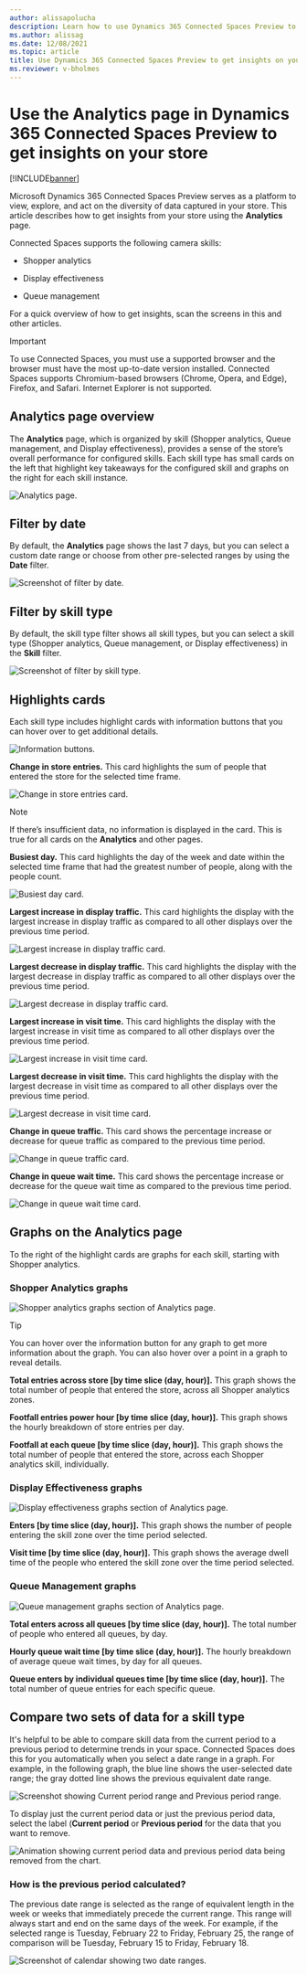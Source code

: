 ```yaml
---
author: alissapolucha
description: Learn how to use Dynamics 365 Connected Spaces Preview to get insights on your store
ms.author: alissag
ms.date: 12/08/2021
ms.topic: article
title: Use Dynamics 365 Connected Spaces Preview to get insights on your store
ms.reviewer: v-bholmes
---
```


# Use the Analytics page in Dynamics 365 Connected Spaces Preview to get insights on your store

[!INCLUDE[banner](includes/banner.md)]

Microsoft Dynamics 365 Connected Spaces Preview serves as a platform to view, explore, and act on the diversity of data captured in your store. This article describes how to get insights from your store using the **Analytics** page. 

Connected Spaces supports the following camera skills: 

- Shopper analytics

- Display effectiveness

- Queue management
 
For a quick overview of how to get insights, scan the screens in this and other articles. 

> [!IMPORTANT]
> To use Connected Spaces, you must use a supported browser and the browser must have the most up-to-date version installed. Connected Spaces supports Chromium-based browsers (Chrome, Opera, and Edge), Firefox, and Safari. Internet Explorer is not supported. 

## Analytics page overview

The **Analytics** page, which is organized by skill (Shopper analytics, Queue management, and Display effectiveness), provides a sense of the store’s overall performance for configured skills. Each skill type has small cards on the left that highlight key takeaways for the configured skill and graphs on the right for each skill instance. 

![Analytics page.](media/analytics-overview.jpg "Analytics page")

## Filter by date

By default, the **Analytics** page shows the last 7 days, but you can select a custom date range or choose from other pre-selected ranges by using the **Date** filter. 

![Screenshot of filter by date.](media/analytics-filter-by-date.jpg "Screenshot of filter by date")

## Filter by skill type

By default, the skill type filter shows all skill types, but you can select a skill type (Shopper analytics, Queue management, or Display effectiveness) in the **Skill** filter.

![Screenshot of filter by skill type.](media/analytics-filter-by-skill-type.jpg "Screenshot of filter by skill type")

## Highlights cards

Each skill type includes highlight cards with information buttons that you can hover over to get additional details.

![Information buttons.](media/analytics-information-buttons.jpg "Information buttons")

**Change in store entries.** This card highlights the sum of people that entered the store for the selected time frame. 

![Change in store entries card.](media/change-store-entries.jpg "Change in store entries card")

>[!NOTE]
> If there’s insufficient data, no information is displayed in the card. This is true for all cards on the **Analytics** and other pages.

**Busiest day.** This card highlights the day of the week and date within the selected time frame that had the greatest number of people, along with the people count. 

![Busiest day card.](media/busiest-day.jpg "Busiest day card")

**Largest increase in display traffic.** This card highlights the display with the largest increase in display traffic as compared to all other displays over the previous time period.  

![Largest increase in display traffic card.](media/analytics-largest-increase-display-traffic.jpg "Largest increase in display traffic card")

**Largest decrease in display traffic.** This card highlights the display with the largest decrease in display traffic as compared to all other displays over the previous time period.   

![Largest decrease in display traffic card.](media/largest-decrease-display-traffic.jpg "Largest decrease in display traffic card")

**Largest increase in visit time.** This card highlights the display with the largest increase in visit time as compared to all other displays over the previous time period.  

![Largest increase in visit time card.](media/analytics-largest-increase-visit-time.jpg "Largest increase in visit time card")

**Largest decrease in visit time.** This card highlights the display with the largest decrease in visit time as compared to all other displays over the previous time period.  

![Largest decrease in visit time card.](media/analytics-largest-decrease-visit-time.jpg "Largest decrease in visit time card")

**Change in queue traffic.** This card shows the percentage increase or decrease for queue traffic as compared to the previous time period.

![Change in queue traffic card.](media/change-queue-traffic.jpg "Change in queue traffic card")

**Change in queue wait time.** This card shows the percentage increase or decrease for the queue wait time as compared to the previous time period. 

![Change in queue wait time card.](media/change-queue-wait-time.jpg "Change in queue wait time card")

## Graphs on the Analytics page

To the right of the highlight cards are graphs for each skill, starting with Shopper analytics.

### Shopper Analytics graphs

![Shopper analytics graphs section of Analytics page.](media/analytics-shopper-analytics-graphs.jpg "Shopper analytics graphs section of Analytics page")

> [!TIP]
> You can hover over the information button for any graph to get more information about the graph. You can also hover over a point in a graph to reveal details.

**Total entries across store [by time slice (day, hour)].** This graph shows the total number of people that entered the store, across all Shopper analytics zones. 

**Footfall entries power hour [by time slice (day, hour)].**  This graph shows the hourly breakdown of store entries per day.

**Footfall at each queue [by time slice (day, hour)].** This graph shows the total number of people that entered the store, across each Shopper analytics skill, individually. 

### Display Effectiveness graphs

![Display effectiveness graphs section of Analytics page.](media/analytics-display-effectiveness-graphs.jpg "Display effectiveness graphs section of Analytics page")

**Enters [by time slice (day, hour)].** This graph shows the number of people entering the skill zone over the time period selected.

**Visit time [by time slice (day, hour)].** This graph shows the average dwell time of the people who entered the skill zone over the time period selected.

### Queue Management graphs

![Queue management graphs section of Analytics page.](media/analytics-queue-management-graphs.jpg "Queue management graphs section of Analytics page")

**Total enters across all queues [by time slice (day, hour)].** The total number of people who entered all queues, by day.

**Hourly queue wait time [by time slice (day, hour)].** The hourly breakdown of average queue wait times, by day for all queues.

**Queue enters by individual queues time [by time slice (day, hour)].** The total number of queue entries for each specific queue.

## Compare two sets of data for a skill type

It's helpful to be able to compare skill data from the current period to a previous period to determine trends in your space. Connected Spaces does this for you automatically when you select a date range in a graph. For example, in the following graph, the blue line shows the user-selected date range; the gray dotted line shows the previous equivalent date range.

![Screenshot showing Current period range and Previous period range.](media/current-previous-period.JPG "Screenshot showing Current period range and Previous period range")

To display just the current period data or just the previous period data, select the label (**Current period** or **Previous period** for the data that you want to remove.

![Animation showing current period data and previous period data being removed from the chart.](media/compare-line.gif "Animation showing current period data and previous period data being removed from the chart")

### How is the previous period calculated?

The previous date range is selected as the range of equivalent length in the week or weeks that immediately precede the current range. This range will always start and end on the same days of the week. For example, if the selected range is Tuesday, February 22 to Friday, February 25, the range of comparison will be Tuesday, February 15 to Friday, February 18.

![Screenshot of calendar showing two date ranges.](media/previous-period-calculation.JPG "Screenshot of calendar showing two date ranges")





